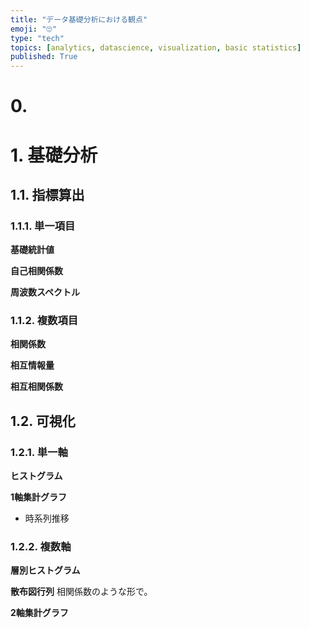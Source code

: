 ```yaml
---
title: "データ基礎分析における観点"
emoji: "🙄"
type: "tech"
topics: [analytics, datascience, visualization, basic statistics]
published: True
---
```


# 0. 

# 1. 基礎分析
## 1.1. 指標算出
### 1.1.1. 単一項目
**基礎統計値**

**自己相関係数**

**周波数スペクトル**

### 1.1.2. 複数項目
**相関係数**

**相互情報量**

**相互相関係数**

## 1.2. 可視化
### 1.2.1. 単一軸
**ヒストグラム**

**1軸集計グラフ**
- 時系列推移

### 1.2.2. 複数軸
**層別ヒストグラム**

**散布図行列**
相関係数のような形で。

**2軸集計グラフ**


